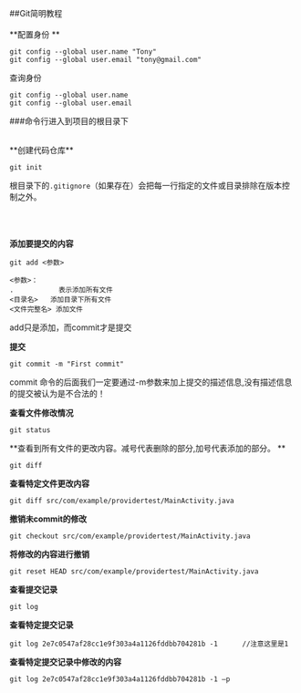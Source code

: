 ##Git简明教程
<br /><br />
**配置身份	**

```
git config --global user.name "Tony"
git config --global user.email "tony@gmail.com"
```

查询身份	
	
```
git config --global user.name 
git config --global user.email 
```

###命令行进入到项目的根目录下

<br />
**创建代码仓库**	

```
git init 
```

根目录下的`.gitignore`（如果存在）会把每一行指定的文件或目录排除在版本控制之外。

<br />
<br />

**添加要提交的内容**

```
git add <参数>

<参数>：
.    		表示添加所有文件
<目录名> 	添加目录下所有文件
<文件完整名>	添加文件
```




add只是添加，而commit才是提交


**提交**

```
git commit -m "First commit"
```
commit 命令的后面我们一定要通过-m参数来加上提交的描述信息,没有描述信息的提交被认为是不合法的！





**查看文件修改情况**			

```
git status  	
```


**查看到所有文件的更改内容。减号代表删除的部分,加号代表添加的部分。  **			

```
git diff 		
```
**查看特定文件更改内容**			

```
git diff src/com/example/providertest/MainActivity.java 
```



**撤销未commit的修改**		

```
git checkout src/com/example/providertest/MainActivity.java 
```
**将修改的内容进行撤销**		

```
git reset HEAD src/com/example/providertest/MainActivity.java 
```

**查看提交记录** 			

```
git log
```
**查看特定提交记录**
			
```	
git log 2e7c0547af28cc1e9f303a4a1126fddbb704281b -1      //注意这里是1
```


**查看特定提交记录中修改的内容** 
	
```
git log 2e7c0547af28cc1e9f303a4a1126fddbb704281b -1 –p
```
